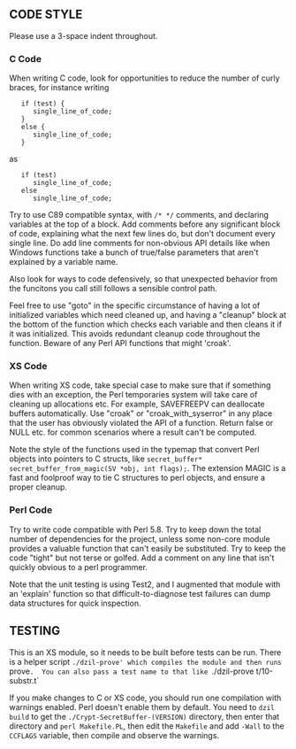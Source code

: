 ## CODE STYLE

Please use a 3-space indent throughout.

### C Code

When writing C code, look for opportunities to reduce the number of curly braces, for instance
writing

```
   if (test) {
      single_line_of_code;
   }
   else {
      single_line_of_code;
   }
```

as

```
   if (test)
      single_line_of_code;
   else
      single_line_of_code;
```
Try to use C89 compatible syntax, with `/* */` comments, and declaring variables at the top of
a block.  Add comments before any significant block of code, explaining what the next few lines
do, but don't document every single line.  Do add line comments for non-obvious API details like
when Windows functions take a bunch of true/false parameters that aren't explained by a variable
name.

Also look for ways to code defensively, so that unexpected behavior from the funcitons you call
still follows a sensible control path.

Feel free to use "goto" in the specific circumstance of having a lot of initialized variables
which need cleaned up, and having a "cleanup" block at the bottom of the function which checks
each variable and then cleans it if it was initialized.  This avoids redundant cleanup code
throughout the function.  Beware of any Perl API functions that might 'croak'.

### XS Code

When writing XS code, take special case to make sure that if something dies with an exception,
the Perl temporaries system will take care of cleaning up allocations etc.  For example,
SAVEFREEPV can deallocate buffers automatically.  Use "croak" or "croak_with_syserror" in any
place that the user has obviously violated the API of a function.  Return false or NULL etc.
for common scenarios where a result can't be computed.

Note the style of the functions used in the typemap that convert Perl objects into pointers to
C structs, like `secret_buffer* secret_buffer_from_magic(SV *obj, int flags);`.  The extension
MAGIC is a fast and foolproof way to tie C structures to perl objects, and ensure a proper
cleanup.

### Perl Code

Try to write code compatible with Perl 5.8.  Try to keep down the total number of dependencies
for the project, unless some non-core module provides a valuable function that can't easily be
substituted.  Try to keep the code "tight" but not terse or golfed.  Add a comment on any line
that isn't quickly obvious to a perl programmer.

Note that the unit testing is using Test2, and I augmented that module with an 'explain'
function so that difficult-to-diagnose test failures can dump data structures for quick
inspection.

TESTING
-------

This is an XS module, so it needs to be built before tests can be run.  There is a helper
script `./dzil-prove' which compiles the module and then runs `prove`.  You can also pass a
test name to that like `./dzil-prove t/10-substr.t`

If you make changes to C or XS code, you should run one compilation with warnings enabled.
Perl doesn't enable them by default.  You need to `dzil build` to get the
`./Crypt-SecretBuffer-(VERSION)` directory, then enter that directory and `perl Makefile.PL`,
then edit the `Makefile` and add `-Wall` to the `CCFLAGS` variable, then compile and observe
the warnings.
